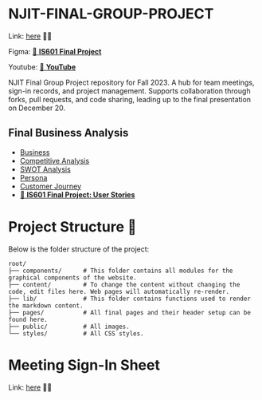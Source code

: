# NJIT-FINAL-GROUP-PROJECT
Link: [here](https://njit-final-group-project.vercel.app) 🚀🌐 

Figma: [🚀 **IS601 Final Project**](https://www.figma.com/file/sQhb6zsUG9fpHQ6XX3lGB6/IS601---Final?node-id=0%3A1&mode=dev)

Youtube: [🚀 **YouTube**](https://youtu.be/Whhp4sihgsQ)


NJIT Final Group Project repository for Fall 2023. A hub for team meetings, sign-in records, and project management. Supports collaboration through forks, pull requests, and code sharing, leading up to the final presentation on December 20.

## Final Business Analysis

- [Business](docs/Elite_Business_Cafe_Business_Plan.md)
- [Competitive Analysis](docs/competitive_analysis.md)
- [SWOT Analysis](docs/SWOT.md)
- [Persona](docs/PERSONA.MD)
- [Customer Journey](docs/Customer_Journey.md)
- [📝 **IS601 Final Project: User Stories**](https://www.figma.com/file/ZkyO5DLknuRx9sBYcO2KvP/IS601---Final-Project---User-Stories?type=whiteboard&node-id=0-1&t=gQ9pDYrZhaXhBH2z-0)

# Project Structure 🌲

Below is the folder structure of the project:

```
root/
├── components/      # This folder contains all modules for the graphical components of the website.
├── content/         # To change the content without changing the code, edit files here. Web pages will automatically re-render.
├── lib/             # This folder contains functions used to render the markdown content.
├── pages/           # All final pages and their header setup can be found here.
├── public/          # All images.
└── styles/          # All CSS styles.
```



# Meeting Sign-In Sheet
Link: [here](docs/sign_in.md) 🚀🌐 


